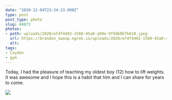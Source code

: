 ```yaml
---
date: "2020-12-04T23:34:33.000Z"
type: post 
post_type: photo
slug: 84873
photos: 
- path: uploads/2020/ef4f4492-1560-45a0-a99e-9f9db0b7b618.jpeg
  url: https://brandon_swoop.ngrok.io/uploads/2020/ef4f4492-1560-45a0-a99e-9f9db0b7b618.jpeg
  alt: 
tags: 
- Cayden
- gym
---
```

Today, I had the pleasure of teaching my oldest boy (12) how to lift weights. It was awesome and I hope this is a habit that him and I can share for years to come. 


![](/uploads/2020/ef4f4492-1560-45a0-a99e-9f9db0b7b618.jpeg)
